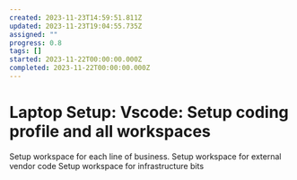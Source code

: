 ```yaml
---
created: 2023-11-23T14:59:51.811Z
updated: 2023-11-23T19:04:55.735Z
assigned: ""
progress: 0.8
tags: []
started: 2023-11-22T00:00:00.000Z
completed: 2023-11-22T00:00:00.000Z
---
```


#  Laptop Setup: Vscode: Setup coding profile and all workspaces

Setup workspace for each line of business.
Setup workspace for external vendor code
Setup workspace for infrastructure bits
